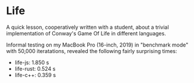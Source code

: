 # Life

A quick lesson, cooperatively written with a student, about a trivial
implementation of Conway's Game Of Life in different languages.

Informal testing on my MacBook Pro (16-inch, 2019) in "benchmark mode"
with 50,000 iteratations, revealed the following fairly surprising times:
- life-js: 1.850 s
- life-rust: 0.524 s
- life-c++: 0.359 s
